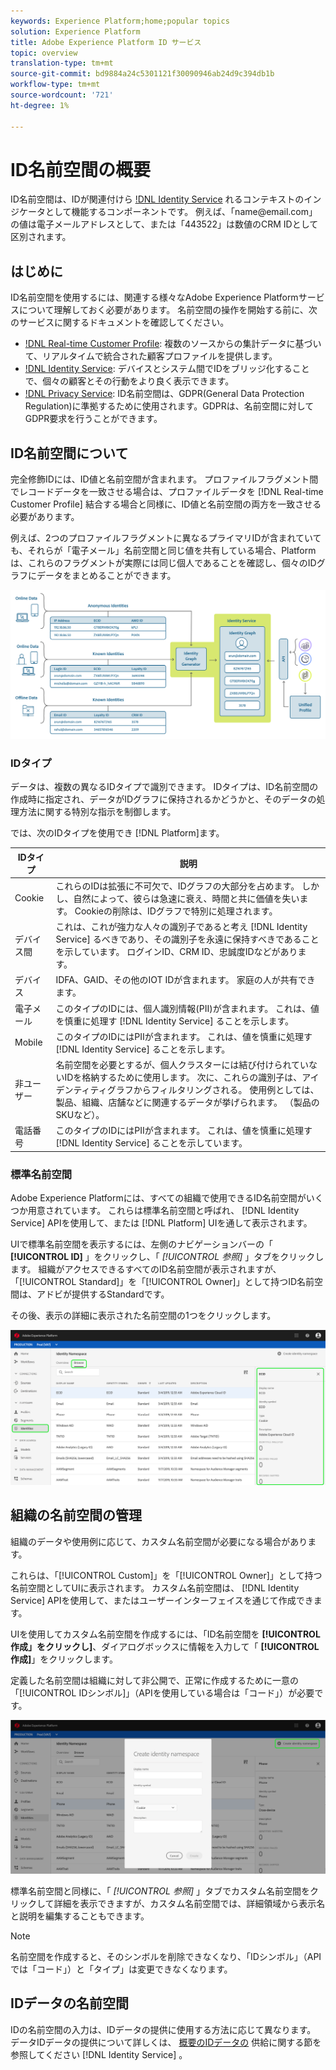 ```yaml
---
keywords: Experience Platform;home;popular topics
solution: Experience Platform
title: Adobe Experience Platform ID サービス
topic: overview
translation-type: tm+mt
source-git-commit: bd9884a24c5301121f30090946ab24d9c394db1b
workflow-type: tm+mt
source-wordcount: '721'
ht-degree: 1%

---
```



# ID名前空間の概要

ID名前空間は、IDが関連付けら [!DNL Identity Service](./home.md) れるコンテキストのインジケータとして機能するコンポーネントです。 例えば、「name<span>@email.com」の値は電子メールアドレスとして、または「443522」は数値のCRM IDとして区別されます。

## はじめに

ID名前空間を使用するには、関連する様々なAdobe Experience Platformサービスについて理解しておく必要があります。 名前空間の操作を開始する前に、次のサービスに関するドキュメントを確認してください。

- [!DNL Real-time Customer Profile](../profile/home.md): 複数のソースからの集計データに基づいて、リアルタイムで統合された顧客プロファイルを提供します。
- [!DNL Identity Service](./home.md): デバイスとシステム間でIDをブリッジ化することで、個々の顧客とその行動をより良く表示できます。
- [!DNL Privacy Service](../privacy-service/home.md): ID名前空間は、GDPR(General Data Protection Regulation)に準拠するために使用されます。GDPRは、名前空間に対してGDPR要求を行うことができます。

## ID名前空間について

完全修飾IDには、ID値と名前空間が含まれます。 プロファイルフラグメント間でレコードデータを一致させる場合は、プロファイルデータを [!DNL Real-time Customer Profile] 結合する場合と同様に、ID値と名前空間の両方を一致させる必要があります。

例えば、2つのプロファイルフラグメントに異なるプライマリIDが含まれていても、それらが「電子メール」名前空間と同じ値を共有している場合、Platformは、これらのフラグメントが実際には同じ個人であることを確認し、個々のIDグラフにデータをまとめることができます。

![](images/identity-service-stitching.png)

### IDタイプ

データは、複数の異なるIDタイプで識別できます。 IDタイプは、ID名前空間の作成時に指定され、データがIDグラフに保持されるかどうかと、そのデータの処理方法に関する特別な指示を制御します。

では、次のIDタイプを使用でき [!DNL Platform]ます。

| IDタイプ | 説明 |
| --- | --- |
| Cookie | これらのIDは拡張に不可欠で、IDグラフの大部分を占めます。 しかし、自然によって、彼らは急速に衰え、時間と共に価値を失います。 Cookieの削除は、IDグラフで特別に処理されます。 |
| デバイス間 | これは、これが強力な人々の識別子であると考え [!DNL Identity Service] るべきであり、その識別子を永遠に保持すべきであることを示しています。 ログインID、CRM ID、忠誠度IDなどがあります。 |
| デバイス | IDFA、GAID、その他のIOT IDが含まれます。 家庭の人が共有できます。 |
| 電子メール | このタイプのIDには、個人識別情報(PII)が含まれます。 これは、値を慎重に処理す [!DNL Identity Service] ることを示します。 |
| Mobile | このタイプのIDにはPIIが含まれます。 これは、値を慎重に処理す [!DNL Identity Service] ることを示します。 |
| 非ユーザー | 名前空間を必要とするが、個人クラスターには結び付けられていないIDを格納するために使用します。 次に、これらの識別子は、アイデンティティグラフからフィルタリングされる。 使用例としては、製品、組織、店舗などに関連するデータが挙げられます。 （製品のSKUなど）。 |
| 電話番号 | このタイプのIDにはPIIが含まれます。 これは、値を慎重に処理す [!DNL Identity Service] ることを示しています。 |

### 標準名前空間

Adobe Experience Platformには、すべての組織で使用できるID名前空間がいくつか用意されています。 これらは標準名前空間と呼ばれ、 [!DNL Identity Service] APIを使用して、または [!DNL Platform] UIを通して表示されます。

UIで標準名前空間を表示するには、左側のナビゲーションバーの「 **[!UICONTROL ID]** 」をクリックし、「 *[!UICONTROL 参照]* 」タブをクリックします。 組織がアクセスできるすべてのID名前空間が表示されますが、「[!UICONTROL Standard]」を「[!UICONTROL Owner]」として持つID名前空間は、アドビが提供するStandardです。

その後、表示の詳細に表示された名前空間の1つをクリックします。

![](./images/standard-namespace-detail.png)

## 組織の名前空間の管理

組織のデータや使用例に応じて、カスタム名前空間が必要になる場合があります。

これらは、「[!UICONTROL Custom]」を「[!UICONTROL Owner]」として持つ名前空間としてUIに表示されます。 カスタム名前空間は、 [!DNL Identity Service] APIを使用して、またはユーザーインターフェイスを通じて作成できます。

UIを使用してカスタム名前空間を作成するには、「ID名前空間を **[!UICONTROL 作成」をクリックし]**、ダイアログボックスに情報を入力して「 **[!UICONTROL 作成]**」をクリックします。

定義した名前空間は組織に対して非公開で、正常に作成するために一意の「[!UICONTROL IDシンボル]」（APIを使用している場合は「コード」）が必要です。

![](./images/create-identity-namespace.png)

標準名前空間と同様に、「 *[!UICONTROL 参照]* 」タブでカスタム名前空間をクリックして詳細を表示できますが、カスタム名前空間では、詳細領域から表示名と説明を編集することもできます。

>[!NOTE]
>
>名前空間を作成すると、そのシンボルを削除できなくなり、「IDシンボル」（APIでは「コード」）と「タイプ」は変更できなくなります。

## IDデータの名前空間

IDの名前空間の入力は、IDデータの提供に使用する方法に応じて異なります。 データIDデータの提供について詳しくは、 [概要のIDデータの](./home.md#supplying-identity-data-to-identity-service) 供給に関する節を参照してください [!DNL Identity Service] 。
